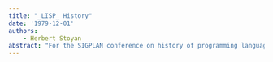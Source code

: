```yaml
---
title: "_LISP_ History"
date: '1979-12-01'
authors: 
    - Herbert Stoyan
abstract: "For the SIGPLAN conference on history of programming languages held in Los Angeles in this June, J. McCarthy had to write a paper about LISP-history (1). He was very able to do this because he has given a talk on LISP history in summer 1974 at M.I.T. (2) and has contributed since then a lot of remarks and comments to my work on compiling a complete history of our language. His paper corresponds to the state of our knowledge in May of this year (1978) before D. Park found the original LISP 1 manual (3)."
---
```


